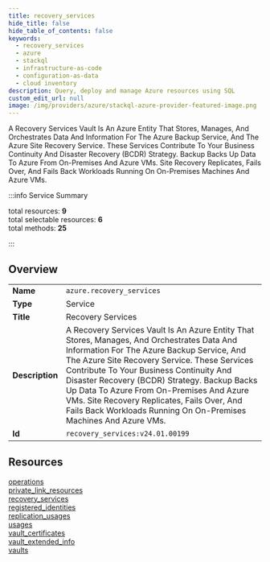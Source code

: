 ```yaml
---
title: recovery_services
hide_title: false
hide_table_of_contents: false
keywords:
  - recovery_services
  - azure
  - stackql
  - infrastructure-as-code
  - configuration-as-data
  - cloud inventory
description: Query, deploy and manage Azure resources using SQL
custom_edit_url: null
image: /img/providers/azure/stackql-azure-provider-featured-image.png
---
```

A Recovery Services Vault Is An Azure Entity That Stores, Manages, And Orchestrates Data And Information For The Azure Backup Service, And The Azure Site Recovery Service. These Services Contribute To Your Business Continuity And Disaster Recovery (BCDR) Strategy. Backup Backs Up Data To Azure From On-Premises And Azure VMs. Site Recovery Replicates, Fails Over, And Fails Back Workloads Running On On-Premises Machines And Azure VMs.  
    
:::info Service Summary

<div class="row">
<div class="providerDocColumn">
<span>total resources:&nbsp;<b>9</b></span><br />
<span>total selectable resources:&nbsp;<b>6</b></span><br />
<span>total methods:&nbsp;<b>25</b></span><br />
</div>
</div>

:::

## Overview
<table><tbody>
<tr><td><b>Name</b></td><td><code>azure.recovery_services</code></td></tr>
<tr><td><b>Type</b></td><td>Service</td></tr>
<tr><td><b>Title</b></td><td>Recovery Services</td></tr>
<tr><td><b>Description</b></td><td>A Recovery Services Vault Is An Azure Entity That Stores, Manages, And Orchestrates Data And Information For The Azure Backup Service, And The Azure Site Recovery Service. These Services Contribute To Your Business Continuity And Disaster Recovery (BCDR) Strategy. Backup Backs Up Data To Azure From On-Premises And Azure VMs. Site Recovery Replicates, Fails Over, And Fails Back Workloads Running On On-Premises Machines And Azure VMs.</td></tr>
<tr><td><b>Id</b></td><td><code>recovery_services:v24.01.00199</code></td></tr>
</tbody></table>

## Resources
<div class="row">
<div class="providerDocColumn">
<a href="/providers/azure/recovery_services/operations/">operations</a><br />
<a href="/providers/azure/recovery_services/private_link_resources/">private_link_resources</a><br />
<a href="/providers/azure/recovery_services/recovery_services/">recovery_services</a><br />
<a href="/providers/azure/recovery_services/registered_identities/">registered_identities</a><br />
<a href="/providers/azure/recovery_services/replication_usages/">replication_usages</a><br />
</div>
<div class="providerDocColumn">
<a href="/providers/azure/recovery_services/usages/">usages</a><br />
<a href="/providers/azure/recovery_services/vault_certificates/">vault_certificates</a><br />
<a href="/providers/azure/recovery_services/vault_extended_info/">vault_extended_info</a><br />
<a href="/providers/azure/recovery_services/vaults/">vaults</a><br />
</div>
</div>
